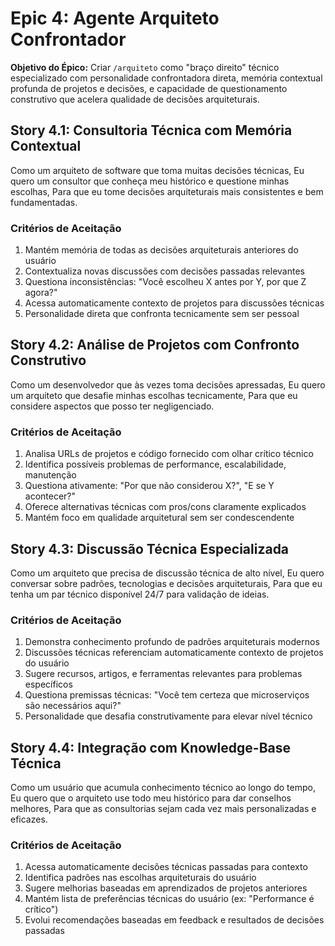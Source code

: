 # Epic 4: Agente Arquiteto Confrontador

**Objetivo do Épico:** Criar `/arquiteto` como "braço direito" técnico especializado com personalidade confrontadora direta, memória contextual profunda de projetos e decisões, e capacidade de questionamento construtivo que acelera qualidade de decisões arquiteturais.

## Story 4.1: Consultoria Técnica com Memória Contextual

Como um arquiteto de software que toma muitas decisões técnicas,
Eu quero um consultor que conheça meu histórico e questione minhas escolhas,
Para que eu tome decisões arquiteturais mais consistentes e bem fundamentadas.

### Critérios de Aceitação

1. Mantém memória de todas as decisões arquiteturais anteriores do usuário
2. Contextualiza novas discussões com decisões passadas relevantes
3. Questiona inconsistências: "Você escolheu X antes por Y, por que Z agora?"
4. Acessa automaticamente contexto de projetos para discussões técnicas
5. Personalidade direta que confronta tecnicamente sem ser pessoal

## Story 4.2: Análise de Projetos com Confronto Construtivo

Como um desenvolvedor que às vezes toma decisões apressadas,
Eu quero um arquiteto que desafie minhas escolhas tecnicamente,
Para que eu considere aspectos que posso ter negligenciado.

### Critérios de Aceitação

1. Analisa URLs de projetos e código fornecido com olhar crítico técnico
2. Identifica possíveis problemas de performance, escalabilidade, manutenção
3. Questiona ativamente: "Por que não considerou X?", "E se Y acontecer?"
4. Oferece alternativas técnicas com pros/cons claramente explicados
5. Mantém foco em qualidade arquitetural sem ser condescendente

## Story 4.3: Discussão Técnica Especializada

Como um arquiteto que precisa de discussão técnica de alto nível,
Eu quero conversar sobre padrões, tecnologias e decisões arquiteturais,
Para que eu tenha um par técnico disponível 24/7 para validação de ideias.

### Critérios de Aceitação

1. Demonstra conhecimento profundo de padrões arquiteturais modernos
2. Discussões técnicas referenciam automaticamente contexto de projetos do usuário
3. Sugere recursos, artigos, e ferramentas relevantes para problemas específicos
4. Questiona premissas técnicas: "Você tem certeza que microserviços são necessários aqui?"
5. Personalidade que desafia construtivamente para elevar nível técnico

## Story 4.4: Integração com Knowledge-Base Técnica

Como um usuário que acumula conhecimento técnico ao longo do tempo,
Eu quero que o arquiteto use todo meu histórico para dar conselhos melhores,
Para que as consultorias sejam cada vez mais personalizadas e eficazes.

### Critérios de Aceitação

1. Acessa automaticamente decisões técnicas passadas para contexto
2. Identifica padrões nas escolhas arquiteturais do usuário
3. Sugere melhorias baseadas em aprendizados de projetos anteriores
4. Mantém lista de preferências técnicas do usuário (ex: "Performance é crítico")
5. Evolui recomendações baseadas em feedback e resultados de decisões passadas
